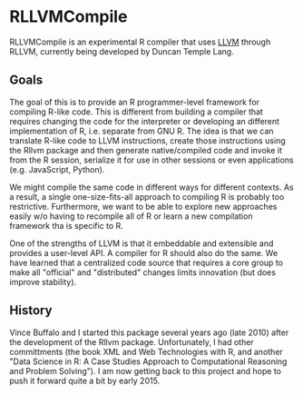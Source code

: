 # RLLVMCompile

RLLVMCompile is an experimental R compiler that uses
[LLVM](http://llvm.org) through RLLVM, currently being developed by
Duncan Temple Lang.

## Goals

The goal of this is to provide an R programmer-level framework for
compiling R-like code.  This is different from building a compiler
that requires changing the code for the interpreter or developing an
different implementation of R, i.e. separate from GNU R.  The idea is
that we can translate R-like code to LLVM instructions, create those
instructions using the Rllvm package and then generate native/compiled
code and invoke it from the R session, serialize it for use in other
sessions or even applications (e.g. JavaScript, Python).

We might compile the same code in different ways for different contexts.
As a result, a single one-size-fits-all approach to compiling R is 
probably too restrictive. Furthermore, we want to be able to explore
new approaches easily w/o having to recompile all of R or learn a new
compilation framework tha is specific to R.  

One of the strengths of LLVM is that it embeddable and extensible and
provides a user-level API. A compiler for R should also do the same.
We have learned that a centralized code source that requires a core
group to make all "official" and "distributed" changes limits
innovation (but does improve stability).


## History

Vince Buffalo and I started this package several years ago (late 2010)
after the development of the Rllvm package.  Unfortunately, I had
other committments (the book XML and Web Technologies with R, and
another "Data Science in R: A Case Studies Approach to Computational
Reasoning and Problem Solving").  I am now getting back to this
project and hope to push it forward quite a bit by early 2015.


